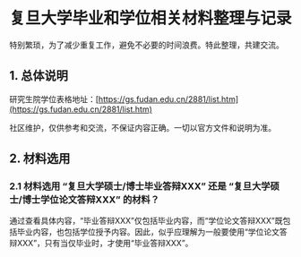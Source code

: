 # 复旦大学毕业和学位相关材料整理与记录

特别繁琐，为了减少重复工作，避免不必要的时间浪费。特此整理，共建交流。

## 1. 总体说明

研究生院学位表格地址：[https://gs.fudan.edu.cn/2881/list.htm](https://gs.fudan.edu.cn/2881/list.htm)

社区维护，仅供参考和交流，不保证内容正确。一切以官方文件和说明为准。

## 2. 材料选用

### 2.1  材料选用 “复旦大学硕士/博士毕业答辩XXX” 还是 “复旦大学硕士/博士学位论文答辩XXX” 的材料？

通过查看具体内容，“毕业答辩XXX”仅包括毕业内容，而“学位论文答辩XXX”既包括毕业内容，也包括学位授予内容。因此，似乎应理解为一般要使用“学位论文答辩XXX”，只有当仅毕业时，才使用“毕业答辩XXX”。
